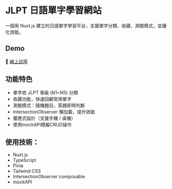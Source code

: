 # JLPT 日語單字學習網站

一個用 Nuxt.js 建立的日語單字學習平台，支援單字分類、收藏、測驗模式，並優化效能。

## Demo
🔗 [線上試用](https://nuxt-oboeru.vercel.app/)

## 功能特色
- 單字依 JLPT 等級 (N1~N5) 分類
- 收藏功能，快速回顧常用單字
- 測驗模式：隨機題目，答題即時判斷
- IntersectionObserver 懶加載，提升效能
- 響應式設計（支援手機 / 桌機）
- 使用mockAPI模擬CRUD操作

## 使用技術：
- Nuxt.js 
- TypeScript
- Pinia
- Tailwind CSS
- IntersectionObserver composable
- mockAPI